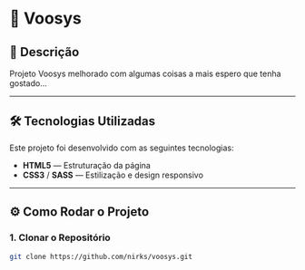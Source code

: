 # 🚀 **Voosys**

## 🌟 Descrição

Projeto Voosys melhorado com algumas coisas a mais espero que tenha gostado...

---

## 🛠 **Tecnologias Utilizadas**

Este projeto foi desenvolvido com as seguintes tecnologias:

- **HTML5** — Estruturação da página
- **CSS3** / **SASS** — Estilização e design responsivo

---

## ⚙️ **Como Rodar o Projeto**

### 1. Clonar o Repositório

```bash
git clone https://github.com/nirks/voosys.git
